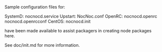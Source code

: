 Sample configuration files for:

SystemD: nocnocd.service
Upstart: NocNoc.conf
OpenRC:  nocnocd.openrc
         nocnocd.openrcconf
CentOS:  nocnocd.init

have been made available to assist packagers in creating node packages here.

See doc/init.md for more information.
